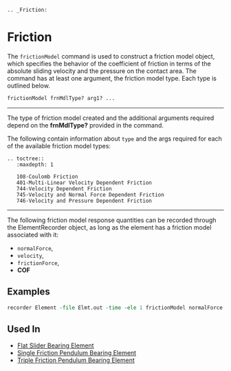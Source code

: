 ```{eval-rst}
.. _Friction:
```

# Friction

The `frictionModel` command is used to construct a friction model
object, which specifies the behavior of the coefficient of friction in
terms of the absolute sliding velocity and the pressure on the contact
area. The command has at least one argument, the friction model type.
Each type is outlined below.

```tcl
frictionModel frnMdlType? arg1? ...
```

<hr />
The type of friction model created and the additional arguments
required depend on the <strong>frnMdlType?</strong> provided in the
command.

The following contain information about `type` and the args
required for each of the available friction model types:

```{eval-rst}
.. toctree::
   :maxdepth: 1

   108-Coulomb Friction
   401-Multi-Linear Velocity Dependent Friction
   744-Velocity Dependent Friction
   745-Velocity and Normal Force Dependent Friction
   746-Velocity and Pressure Dependent Friction
```

<hr />

The following friction model response quantities can be recorded
through the ElementRecorder object, as long as the element has a
friction model associated with it:

- `normalForce`,
- `velocity`, 
- `frictionForce`,
- **COF**

## Examples

```tcl
recorder Element -file Elmt.out -time -ele 1 frictionModel normalForce
```


## Used In

<ul>
<li><a
href="http://opensees.berkeley.edu/wiki/index.php/Flat_Slider_Bearing_Element">Flat
Slider Bearing Element</a></li>
<li><a
href="http://opensees.berkeley.edu/wiki/index.php/Single_Friction_Pendulum_Bearing_Element">Single
Friction Pendulum Bearing Element</a></li>
<li><a
href="http://opensees.berkeley.edu/wiki/index.php/Triple_Friction_Pendulum_Element">Triple
Friction Pendulum Bearing Element</a></li>
</ul>
